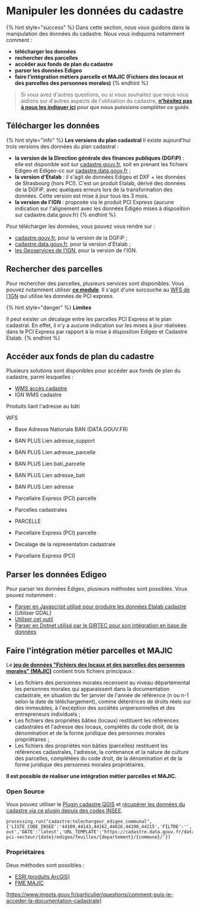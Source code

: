 # Manipuler les données du cadastre

{% hint style="success" %}
Dans cette section, nous vous guidons dans la manipulation des données du cadastre. Nous vous indiquons notamment comment :
- **télécharger les données**
- **rechercher des parcelles**
- **accéder aux fonds de plan du cadastre**
- **parser les données Edigeo**
- **faire l'intégration métiers parcelle et MAJIC (Fichiers des locaux et des parcelles des personnes morales)**
{% endhint %}

> Si vous avez d'autres questions, ou si vous souhaitez que nous vous aidions sur d'autres aspects de l'utilisation du cadastre, **[n'hésitez pas à nous les indiquer ici](https://tally.so/r/wgdoJl) pour que nous puissions compléter ce guide**. 

## Télécharger les données

{% hint style="info" %} **Les versions du plan cadastral**
Il existe aujourd'hui trois versions des données du plan cadastral :
- **la version de la Direction générale des finances publiques (DGFiP)** : elle est disponible soit sur [cadastre.gouv.fr](https://www.cadastre.gouv.fr/), soit en prenant les fichiers Edigeo et Edigeo-cc sur [cadastre.data.gouv.fr](https://cadastre.data.gouv.fr/) ;
- **la version d'Etalab** : il s'agit de données Edigeo et DXF + les données de Strasbourg (hors PCI). C'est un produit Etalab, dérivé des données de la DGFiP, avec quelques erreurs lors de la transformation des données. Cette version est mise à jour tous les 3 mois.
- **la version de l'IGN** : proposée via le produit PCI Express (aucune indication sur l'alignement avec les données Edigéo mises à disposition sur cadastre.data.gouv.fr) {% endhint %}

Pour télécharger les données, vous pouvez vous rendre sur : 
- [cadastre.gouv.fr](https://www.cadastre.gouv.fr/scpc/accueil.do), pour la version de la DGFiP ;
- [cadastre.data.gouv.fr](https://cadastre.data.gouv.fr/), pour la version d'Etalab ;
- [les Geoservices de l'IGN](https://geoservices.ign.fr/parcellaire-express-pci), pour la version de l'IGN.

## Rechercher des parcelles

Pour rechercher des parcelles, plusieurs services sont disponibles. Vous pouvez notamment utiliser [**ce module**](https://apicarto.ign.fr/api/doc/cadastre#/Parcelle/get_cadastre_parcelle). Il s'agit d'une surcouche au [WFS de l'IGN](https://github.com/IGNF/apicarto/blob/master/middlewares/gpuWfsClient.js#L14) qui utilise les données de PCI express.

{% hint style="danger" %} **Limites**

Il peut exister un décalage entre les parcelles PCI Express et le plan cadastral. En effet, il n'y a aucune indication sur les mises à jour réalisées dans le PCI Express par rapport à la mise à disposition Edigeo et Cadastre Etalab. {% endhint %}

## Accéder aux fonds de plan du cadastre 

Plusieurs solutions sont disponibles pour accéder aux fonds de plan du cadastre, parmi lesquelles :

- [WMS accès cadastre](https://www.cadastre.gouv.fr/scpc/pdf/Guide_WMS_fr.pdf)
- IGN WMS cadastre

Produits liant l'adresse au bâti

WFS
- Base Adresse Nationale BAN (DATA.GOUV.FR)
- BAN PLUS Lien adresse_support
- BAN PLUS Lien adresse_parcelle
- BAN PLUS Lien bati_parcelle
- BAN PLUS Lien adresse_bati
- BAN PLUS Lien adresse

- Parcellaire Express (PCI) parcelle
- Parcelles cadastrales
- PARCELLE
- Parcellaire Express (PCI) parcelle
- Decalage de la representation cadastrale
- Parcellaire Express (PCI)

## Parser les données Edigeo

Pour parser les données Edigeo, plusieurs méthodes sont possibles. Vous pouvez notamment :
- [Parser en Javascript utilisé pour produire les données Etalab cadastre](https://github.com/etalab/edigeo-parser)
- [Utiliser GDAL]
- [Utiliser cet outil](https://github.com/DoFabien/edigeoToGeojson)
- [Parser en Dotnet utilisé par le GIRTEC pour son intégration en base de données](https://github.com/ChristopheVergon/Integrateur_edigeo)

## Faire l'intégration métier parcelles et MAJIC

Le [**jeu de données "Fichiers des locaux et des parcelles des personnes morales" (MAJIC)**](https://www.data.gouv.fr/fr/datasets/fichiers-des-locaux-et-des-parcelles-des-personnes-morales/) contient trois fichiers principaux :
- Les fichiers des personnes morales recensent au niveau départemental les personnes morales qui apparaissent dans la documentation cadastrale, en situation du 1er janvier de l'année de référence (n ou n-1 selon la date de téléchargement), comme détentrices de droits réels sur des immeubles, à l'exception des sociétés unipersonnelles et des entrepreneurs individuels ;
- Les fichiers des propriétés bâties (locaux) restituent les références cadastrales et l'adresse des locaux, complétés du code droit, de la dénomination et de la forme juridique des personnes morales propriétaires ;
- Les fichiers des propriétés non bâties (parcelles) restituent les références cadastrales, l'adresse, la contenance et la nature de culture des parcelles, complétées du code droit, de la dénomination et de la forme juridique des personnes morales propriétaires.

**Il est possible de réaliser une intégration métier parcelles et MAJIC.**

### Open Source

Vous pouvez utiliser le [Plugin cadastre QGIS](https://github.com/3liz/QgisCadastrePlugin) et [récupérer les données du cadastre via ce plugin depuis des codes INSEE](https://github.com/3liz/QgisCadastrePlugin/blob/master/docs/extension-qgis/donnees.md).

```
processing.run("cadastre:telechargeur_edigeo_communal", {'LISTE_CODE_INSEE':'44109,44143,44162,44026,44190,44215','FILTRE':'','DOSSIER':'/tmp/cadastre-out','DATE':'latest','URL_TEMPLATE':'https://cadastre.data.gouv.fr/data/dgfip-pci-vecteur/{date}/edigeo/feuilles/{departement}/{commune}/'})
```

### Propriétaires

Deux méthodes sont possibles :

- [ESRI (produits ArcGIS)](https://www.arcopole.fr/content/cadastre)
- [FME MAJIC](https://www.veremes.com/produits/majic)

[https://www.impots.gouv.fr/particulier/questions/comment-puis-je-acceder-la-documentation-cadastrale]
